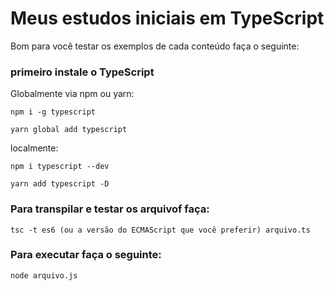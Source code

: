 # Meus estudos iniciais em TypeScript

Bom  para você testar os exemplos de cada conteúdo faça o seguinte:

### primeiro instale o TypeScript 

Globalmente via npm ou yarn:

``npm i -g typescript``

``yarn global add typescript``

localmente:

``npm i typescript --dev``

``yarn add typescript -D``

### Para transpilar e testar os arquivof faça:

``tsc -t es6 (ou a versão do ECMAScript que você preferir) arquivo.ts``

### Para executar faça o seguinte:

``node arquivo.js``
